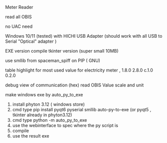 Meter Reader 

read all OBIS

no UAC need 

Windows 10/11 (tested) with HICHI USB Adapter (should work with all USB to Serial "Optical" adapter )

EXE version compile tkinter version (super small 10MB)

use smllib from  spaceman_spiff  on PIP  ( GNU)




table highlight for most used value for electricity meter , 
1.8.0
2.8.0
c.1.0
0.2.0


debug view of communication (hex) 
read OBIS Value scale and unit



make windows exe by auto_py_to_exe

1. install phyton 3.12 ( windows store)
2. cmd type pip install pyqt6 pyserial smllib auto-py-to-exe  (or pyqt5 , tkinter already in phyton3.12)
3. cmd type python -m auto_py_to_exe
4. use the webinterface to spec where the py script is
5. compile
6. use the result exe 

